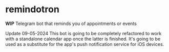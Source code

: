 # remindotron
**WIP** Telegram bot that reminds you of appointments or events

Update 09-05-2024
This bot is going to be completely refactored to work with a standalone calendar app once the latter is finished.
It's going to be used as a substitute for the app's push notification service for iOS devices.
